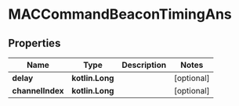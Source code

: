 
# MACCommandBeaconTimingAns

## Properties
Name | Type | Description | Notes
------------ | ------------- | ------------- | -------------
**delay** | **kotlin.Long** |  |  [optional]
**channelIndex** | **kotlin.Long** |  |  [optional]



